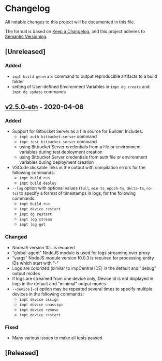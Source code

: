 # Changelog #

All notable changes to this project will be documented in this file.

The format is based on [Keep a Changelog](https://keepachangelog.com/en/1.0.0/),
and this project adheres to [Semantic Versioning](https://semver.org/spec/v2.0.0.html).

## [Unreleased] ##

### Added ###

- `impt build generate` command to output reproducible artifacts to a build folder
- setting of User-defined Environment Variables in `impt dg create` and `impt dg update` commands 

## [v2.5.0-etn] - 2020-04-06

### Added ###

- Support for Bitbucket Server as a file source for Builder. Includes:
  - `impt auth bitbucket-server` command
  - `impt test bitbucket-server` command
  - using Bitbucket Server credentials from a file or environment variables during test deployment creation
  - using Bitbucket Server credentials from auth file or environment variables during deployment creation
- VSCode clickable links in the output with compilation errors for the following commands:
  - `impt build run`
  - `impt build deploy`
- `--log` option with optional values (`full`, `min-ts`, `epoch-ts`, `delta-ts`, `no-ts`) to specify a format of timestamps in logs, for the following commands:
  - `impt build run`
  - `impt device restart`
  - `impt dg restart`
  - `impt log stream`
  - `impt log get`

### Changed ###

- NodeJS version 10+ is required
- "global-agent" NodeJS module is used for logs streaming over proxy
- "yargs" NodeJS module version 10.0.3 is required for processing entity IDs which start with "-"
- Logs are colorized (similar to impCentral IDE) in the default and "debug" output modes
- If logs are streamed from one device only, Device Id is not displayed in logs in the default and "minimal" output modes 
- `--device` (`-d`) option may be repeated several times to specify multiple devices in the following commands:
  - `impt device assign`
  - `impt device unassign`
  - `impt device remove`
  - `impt device restart`

### Fixed ###

- Many various issues to make all tests passed

## [Released] ##

[v2.5.0-etn]: https://github.com/EatonGMBD/imp-central-impt/releases/tag/v2.5.0-etn
